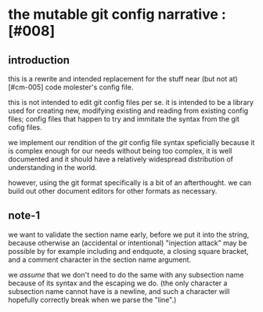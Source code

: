 # the mutable git config narrative :[#008]


## introduction

this is a rewrite and intended replacement for the stuff near (but not
at) [#cm-005] code molester's config file.

this is not intended to edit git config files per se. it is intended to
be a library used for creating new, modifying existing and reading from
existing config files; config files that happen to try and immitate the
syntax from the git cofig files.

we implement our rendition of the *git* config file syntax speficially
because it is complex enough for our needs without being too complex, it
is well documented and it should have a relatively widespread
distribution of understanding in the world.

however, using the git format specifically is a bit of an afterthought.
we can build out other document editors for other formats as necessary.



## note-1

we want to validate the section name early, before we put it into the
string, because otherwise an (accidental or intentional) "injection
attack" may be possible by for example including and endquote, a closing
square bracket, and a comment character in the section name argument.

we *assume* that we don't need to do the same with any subsection name
because of its syntax and the escaping we do. (the only character a
subsection name cannot have is a newline, and such a character will
hopefully correctly break when we parse the "line".)
